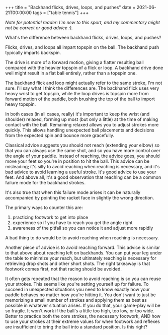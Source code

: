 +++
title = "Backhand flicks, drives, loops, and pushes"
date = 2021-06-21T00:00:00
tags = ["table tennis"]
+++

_Note for potential reader: I'm new to this sport, and my commentary might not be correct or good advice :)._

What's the difference between backhand flicks, drives, loops, and pushes?

Flicks, drives, and loops all impart topspin on the ball. The backhand push typically imparts backspin.

The drive is more of a forward motion, giving a flatter resulting ball compared with the heavier topspin of a flick or loop. A backhand drive done well might result in a flat ball entirely, rather than a topspin one.

The backhand flick and loop might actually refer to the same stroke, I'm not sure. I'll say what I think the differences are. The backhand flick uses very heavy wrist to get topspin, while the loop drives is topspin more from forward motion of the paddle, both brushing the top of the ball to import heavy topspin.

In both cases (in all cases, really) it's important to keep the wrist (and shoulder) relaxed, forming up most (but only a little) at the time of making contact with the ball. Remaining relaxed allows you to adjust strokes more quickly. This allows handling unexpected ball placements and decisions from the expected spin and bounce more gracefully.

Classical advice suggests you should not reach (extending your elbow) so that you can always use the same shot, and so you have more control over the angle of your paddle. Instead of reaching, the advice goes, you should move your feet so you're in position to hit the ball. This advice can be misleading; it's silly to avoid reaching when reaching is necessary, and it's bad advice to avoid learning a useful stroke. It's good advice to use your feet. And above all, it's a good observation that reaching can be a common failure mode for the backhand strokes.

It's also true that when this failure mode arises it can be naturally accompanied by pointing the racket face in slightly the wrong direction.

The primary ways to counter this are:

1) practicing footwork to get into place
2) experience so if you have to reach you get the angle right
3) awareness of the pitfall so you can notice it and adjust more rapidly

A bad thing to do would be to avoid reaching when reaching is necessary.

Another piece of advice is to avoid reaching forward. This advice is similar to that above about reaching left on backhands. You can put your leg under the table to minimize your reach, but ultimately reaching is necessary for retrieving drop shots and other short shots. The right takeaway is that footwork comes first, not that racing should be avoided.

It often gets repeated that the reason to avoid reaching is so you can reuse your strokes. This seems like you're setting yourself up for failure. To succeed in unexpected situations you need to know exactly how your paddle behaves no matter how you're hitting it. You don't want to just be memorizing a small number of strokes and applying them as best as possible in whatever situation arises. If you do that, your game-play will be so fragile. It won't work if the ball's a little too high, too low, or too wide. Better to practice both the core strokes, the necessary footwork, AND how to use your strokes at their extreme values for when footwork and reflexes are insufficient to bring the ball into a standard position.
Is this right?
